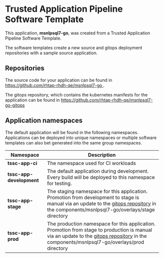 # Trusted Application Pipeline Software Template

This application, **msnlpsql7-go**, was created from a Trusted Application Pipeline Software Template.

The software templates create a new source and gitops deployment repositories with a sample source application. 

## Repositories

The source code for your application can be found in [https://github.com/rhtap-rhdh-qe/msnlpsql7-go ](https://github.com/rhtap-rhdh-qe/msnlpsql7-go ).
 
The gitops repository, which contains the kubernetes manifests for the application can be found in 
[https://github.com/rhtap-rhdh-qe/msnlpsql7-go-gitops ](https://github.com/rhtap-rhdh-qe/msnlpsql7-go-gitops ) 

## Application namespaces 

The default application will be found in the following namespaces. Applications can be deployed into unique namespaces or multiple software templates can also bet generated into the same group namespaces.  

|  Namespace   |  Description   |  
| -------- | -------- |
| **tssc-app-ci** | The namespace used for CI workloads |
| **tssc-app-development** | The default application during development. Every build will be deployed to this namespace for testing. |
| **tssc-app-stage** | The staging namespace for this application. Promotion from development to stage is manual via an update to the [gitops repository](https://github.com/rhtap-rhdh-qe/msnlpsql7-go-gitops ) in the components/msnlpsql7-go/overlays/stage directory |
| **tssc-app-prod** | The production namespace for this application. Promotion from stage to production is manual via an update to the [gitops repository](https://github.com/rhtap-rhdh-qe/msnlpsql7-go-gitops ) in the components/msnlpsql7-go/overlays/prod directory |